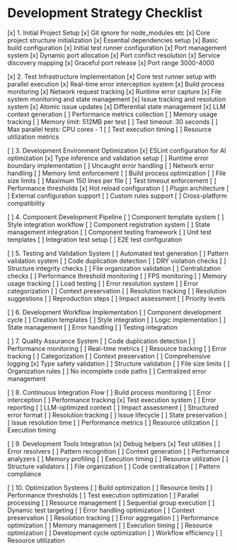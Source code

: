 # Development Strategy Checklist

[x] 1. Initial Project Setup
   [x] Git ignore for node_modules etc
   [x] Core project structure initialization
   [x] Essential dependencies setup
   [x] Basic build configuration
   [x] Initial test runner configuration
   [x] Port management system
      [x] Dynamic port allocation
      [x] Port conflict resolution
      [x] Service discovery mapping
      [x] Graceful port release
      [x] Port range 3000-4000

[x] 2. Test Infrastructure Implementation
   [x] Core test runner setup with parallel execution
   [x] Real-time error interception system
      [x] Build process monitoring
      [x] Network request tracking
      [x] Runtime error capture
   [x] File system monitoring and state management
   [x] Issue tracking and resolution system
      [x] Atomic issue updates
      [x] Differential state management
      [x] LLM context generation
   [ ] Performance metrics collection
      [ ] Memory usage tracking
         [ ] Memory limit: 512MB per test
         [ ] Test timeout: 30 seconds
         [ ] Max parallel tests: CPU cores - 1
      [ ] Test execution timing
      [ ] Resource utilization metrics

[ ] 3. Development Environment Optimization
   [x] ESLint configuration for AI optimization
   [x] Type inference and validation setup
   [ ] Runtime error boundary implementation
      [ ] Uncaught error handling
      [ ] Network error handling
      [ ] Memory limit enforcement
   [ ] Build process optimization
      [ ] File size limits
         [ ] Maximum 150 lines per file
      [ ] Test timeout enforcement
      [ ] Performance thresholds
   [x] Hot reload configuration
   [ ] Plugin architecture
      [ ] External configuration support
      [ ] Custom rules support
      [ ] Cross-platform compatibility

[ ] 4. Component Development Pipeline
   [ ] Component template system
   [ ] Style integration workflow
   [ ] Component registration system
   [ ] State management integration
   [ ] Component testing framework
      [ ] Unit test templates
      [ ] Integration test setup
      [ ] E2E test configuration

[ ] 5. Testing and Validation System
   [ ] Automated test generation
   [ ] Pattern validation system
      [ ] Code duplication detection
      [ ] DRY violation checks
   [ ] Structure integrity checks
      [ ] File organization validation
      [ ] Centralization checks
   [ ] Performance threshold monitoring
      [ ] FPS monitoring
      [ ] Memory usage tracking
      [ ] Load testing
   [ ] Error resolution system
      [ ] Error categorization
      [ ] Context preservation
      [ ] Resolution tracking
      [ ] Resolution suggestions
      [ ] Reproduction steps
      [ ] Impact assessment
      [ ] Priority levels

[ ] 6. Development Workflow Implementation
   [ ] Component development cycle
      [ ] Creation templates
      [ ] Style integration
      [ ] Logic implementation
      [ ] State management
      [ ] Error handling
      [ ] Testing integration

[ ] 7. Quality Assurance System
   [ ] Code duplication detection
   [ ] Performance monitoring
      [ ] Real-time metrics
      [ ] Resource tracking
   [ ] Error tracking
      [ ] Categorization
      [ ] Context preservation
      [ ] Comprehensive logging
   [x] Type safety validation
   [ ] Structure validation
      [ ] File size limits
      [ ] Organization rules
      [ ] No incomplete code paths
      [ ] Centralized error management

[ ] 8. Continuous Integration Flow
   [ ] Build process monitoring
      [ ] Error interception
      [ ] Performance tracking
   [x] Test execution system
   [ ] Error reporting
      [ ] LLM-optimized context
      [ ] Impact assessment
      [ ] Structured error format
   [ ] Resolution tracking
      [ ] Issue lifecycle
      [ ] State preservation
      [ ] Issue resolution time
   [ ] Performance metrics
      [ ] Resource utilization
      [ ] Execution timing

[ ] 9. Development Tools Integration
   [x] Debug helpers
   [x] Test utilities
   [ ] Error resolvers
      [ ] Pattern recognition
      [ ] Context generation
   [ ] Performance analyzers
      [ ] Memory profiling
      [ ] Execution timing
      [ ] Resource utilization
   [ ] Structure validators
      [ ] File organization
      [ ] Code centralization
      [ ] Pattern compliance

[ ] 10. Optimization Systems
    [ ] Build optimization
       [ ] Resource limits
       [ ] Performance thresholds
    [ ] Test execution optimization
       [ ] Parallel processing
       [ ] Resource management
       [ ] Sequential group execution
       [ ] Dynamic test targeting
    [ ] Error handling optimization
       [ ] Context preservation
       [ ] Resolution tracking
       [ ] Error aggregation
    [ ] Performance optimization
       [ ] Memory management
       [ ] Execution timing
       [ ] Resource optimization
    [ ] Development cycle optimization
       [ ] Workflow efficiency
       [ ] Resource utilization
